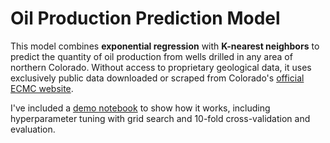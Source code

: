 # Oil Production Prediction Model

This model combines __exponential regression__ with __K-nearest neighbors__ to predict the quantity of oil production from wells drilled in any area of northern Colorado. Without access to proprietary geological data, it uses exclusively public data downloaded or scraped from Colorado's [official ECMC website](https://ecmc.state.co.us/).

I've included a [demo notebook](demo/demo.ipynb) to show how it works, including hyperparameter tuning with grid search and 10-fold cross-validation and evaluation.